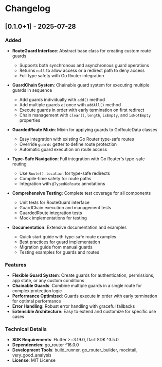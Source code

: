# Changelog

## [0.1.0+1] - 2025-07-28

### Added
- **RouteGuard Interface**: Abstract base class for creating custom route guards
  - Supports both synchronous and asynchronous guard operations
  - Returns `null` to allow access or a redirect path to deny access
  - Full type safety with Go Router integration

- **GuardChain System**: Chainable guard system for executing multiple guards in sequence
  - Add guards individually with `add()` method
  - Add multiple guards at once with `addAll()` method
  - Execute guards in order with early termination on first redirect
  - Chain management with `clear()`, `length`, `isEmpty`, and `isNotEmpty` properties

- **GuardedRoute Mixin**: Mixin for applying guards to GoRouteData classes
  - Easy integration with existing Go Router type-safe routes
  - Override `guards` getter to define route protection
  - Automatic guard execution on route access

- **Type-Safe Navigation**: Full integration with Go Router's type-safe routing
  - Use `Route().location` for type-safe redirects
  - Compile-time safety for route paths
  - Integration with `@TypedGoRoute` annotations

- **Comprehensive Testing**: Complete test coverage for all components
  - Unit tests for RouteGuard interface
  - GuardChain execution and management tests
  - GuardedRoute integration tests
  - Mock implementations for testing

- **Documentation**: Extensive documentation and examples
  - Quick start guide with type-safe route examples
  - Best practices for guard implementation
  - Migration guide from manual guards
  - Testing examples for guards and routes

### Features
- **Flexible Guard System**: Create guards for authentication, permissions, app state, or any custom conditions
- **Chainable Guards**: Combine multiple guards in a single route for complex protection logic
- **Performance Optimized**: Guards execute in order with early termination for optimal performance
- **Error Handling**: Robust error handling with graceful fallbacks
- **Extensible Architecture**: Easy to extend and customize for specific use cases

### Technical Details
- **SDK Requirements**: Flutter >=3.19.0, Dart SDK ^3.5.0
- **Dependencies**: go_router ^16.0.0
- **Development Tools**: build_runner, go_router_builder, mocktail, very_good_analysis
- **License**: MIT License
